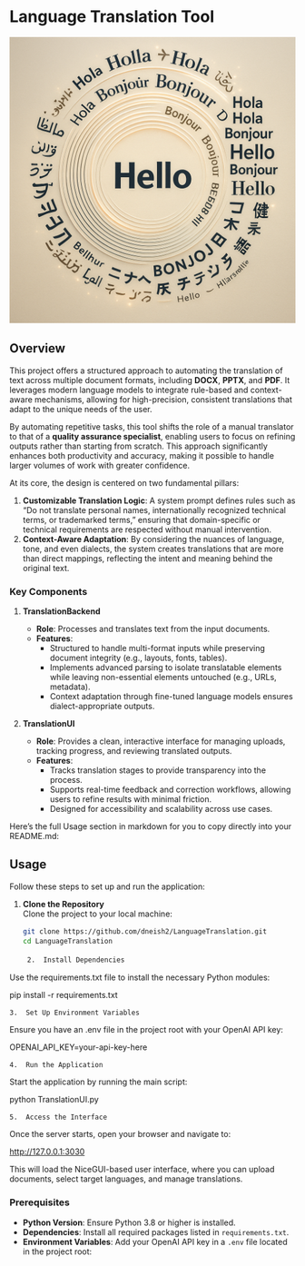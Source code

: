 # Language Translation Tool

![Cover](Multilingual.png)

## Overview

This project offers a structured approach to automating the translation of text across multiple document formats, including **DOCX**, **PPTX**, and **PDF**. It leverages modern language models to integrate rule-based and context-aware mechanisms, allowing for high-precision, consistent translations that adapt to the unique needs of the user.

By automating repetitive tasks, this tool shifts the role of a manual translator to that of a **quality assurance specialist**, enabling users to focus on refining outputs rather than starting from scratch. This approach significantly enhances both productivity and accuracy, making it possible to handle larger volumes of work with greater confidence.

At its core, the design is centered on two fundamental pillars:
1. **Customizable Translation Logic**: A system prompt defines rules such as “Do not translate personal names, internationally recognized technical terms, or trademarked terms,” ensuring that domain-specific or technical requirements are respected without manual intervention.
2. **Context-Aware Adaptation**: By considering the nuances of language, tone, and even dialects, the system creates translations that are more than direct mappings, reflecting the intent and meaning behind the original text.

### Key Components

1. **TranslationBackend**
   - **Role**: Processes and translates text from the input documents.
   - **Features**:
     - Structured to handle multi-format inputs while preserving document integrity (e.g., layouts, fonts, tables).
     - Implements advanced parsing to isolate translatable elements while leaving non-essential elements untouched (e.g., URLs, metadata).
     - Context adaptation through fine-tuned language models ensures dialect-appropriate outputs.

2. **TranslationUI**
   - **Role**: Provides a clean, interactive interface for managing uploads, tracking progress, and reviewing translated outputs.
   - **Features**:
     - Tracks translation stages to provide transparency into the process.
     - Supports real-time feedback and correction workflows, allowing users to refine results with minimal friction.
     - Designed for accessibility and scalability across use cases.

Here’s the full Usage section in markdown for you to copy directly into your README.md:

## Usage

Follow these steps to set up and run the application:

1. **Clone the Repository**  
   Clone the project to your local machine:
   ```bash
   git clone https://github.com/dneish2/LanguageTranslation.git
   cd LanguageTranslation

	2.	Install Dependencies
Use the requirements.txt file to install the necessary Python modules:

pip install -r requirements.txt

	3.	Set Up Environment Variables
Ensure you have an .env file in the project root with your OpenAI API key:

OPENAI_API_KEY=your-api-key-here

	4.	Run the Application
Start the application by running the main script:

python TranslationUI.py

	5.	Access the Interface
Once the server starts, open your browser and navigate to:

http://127.0.0.1:3030

This will load the NiceGUI-based user interface, where you can upload documents, select target languages, and manage translations.

### Prerequisites
- **Python Version**: Ensure Python 3.8 or higher is installed.
- **Dependencies**: Install all required packages listed in `requirements.txt`.
- **Environment Variables**: Add your OpenAI API key in a `.env` file located in the project root:
